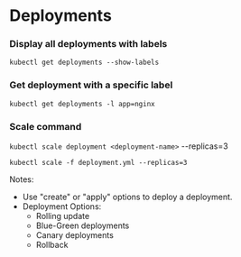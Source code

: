 # Deployments

### Display all deployments with labels
`kubectl get deployments --show-labels`

### Get deployment with a specific label
`kubectl get deployments -l app=nginx`

### Scale command
`kubectl scale deployment <deployment-name>` --replicas=3

`kubectl scale -f deployment.yml --replicas=3`

Notes:
- Use "create" or "apply" options to deploy a deployment.
- Deployment Options:
  - Rolling update
  - Blue-Green deployments
  - Canary deployments
  - Rollback